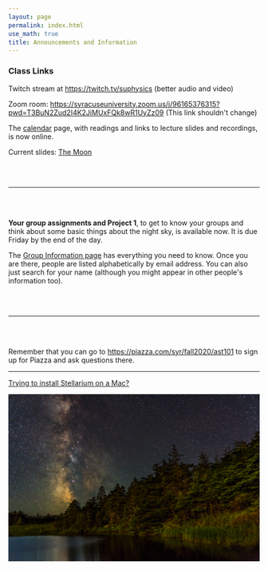 ```yaml
---
layout: page 
permalink: index.html
use_math: true 
title: Announcements and Information
---
```


### Class Links

Twitch stream at <https://twitch.tv/suphysics> (better audio and video)

Zoom room: <https://syracuseuniversity.zoom.us/j/96165376315?pwd=T3BuN2Zud2I4K2JiMUxFQk8wR1UyZz09> (This link shouldn't change)


The <a href="calendar.html">calendar</a> page, with readings and links to lecture slides and recordings, is now online.

Current slides: [The Moon](slides/lecture6.pdf)

<br><br>

---

<br><br>

**Your group assignments and Project 1**, to get to know your groups and think about some basic things about the night sky, is available now. It is due Friday by the end of the day.

The <a href="groups1.html">Group Information page</a> has everything you need to know. Once you are there, people are listed alphabetically by email address.
You can also just search for your name (although you might appear in other people's information too).

<br><br>

---

<br><br>

Remember that you can go to <https://piazza.com/syr/fall2020/ast101> to sign up for Piazza and ask questions there.

---

<a href="stellarium-mac.html">Trying to install Stellarium on a Mac?</a>

<center> <img src="darkened-milky-way.jpg">
<br>
